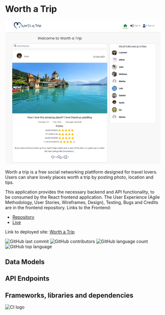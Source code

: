 # Worth a Trip

![Welcome to Worth a Trip](documentation/images/home.png)


Worth a trip is  a free social networking plattform designed for travel lovers. Users can share lovely places worth a trip by posting photo, location and tips.

This application provides the necessary backend and API functionality, to be consumed by the React frontend application.
The User Experience (Agile Methodology, User Stories, Wireframes, Design), Testing, Bugs and Credits are in the frontend repository.
Links to the Frontend:
- [Repository](https://github.com/luandretta/worth-a-trip-frontend)
- [Live]()


Link to deployed site: [Worth a Trip](https://.herokuapp.com/)

![GitHub last commit](https://img.shields.io/github/last-commit/luandretta/worth-a-trip-drf?style=for-the-badge)
![GitHub contributors](https://img.shields.io/github/contributors/luandretta/worth-a-trip-drf?style=for-the-badge)
![GitHub language count](https://img.shields.io/github/languages/count/luandretta/worth-a-trip-drf?style=for-the-badge)
![GitHub top language](https://img.shields.io/github/languages/top/luandretta/worth-a-trip-drf?style=for-the-badge)


## Data Models

## API Endpoints

## Frameworks, libraries and dependencies


![CI logo](https://codeinstitute.s3.amazonaws.com/fullstack/ci_logo_small.png)
